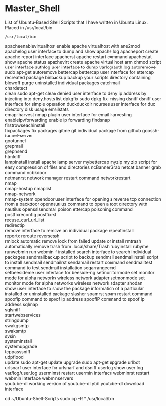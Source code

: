 # Master_Shell
List of Ubuntu-Based Shell Scripts that I have written in Ubuntu Linux. Placed in /usr/local/bin 

    /usr/local/bin

apacheenablevirtualhost	enable apache virtualhost with ane2mod
apachelog	user interface to dump and show apache log
apacheport	create apache report interface
apacherst	apache restart command
apachestat	show apache status
apachevirt	create apache virtual host
arm	chmod script user interface
authlog	user interface to dump varlog/auth.log
autoremove	sudo apt-get autoremove
bettercap	bettercap user interface for ettercap recreated package
binbackup	backup your scripts directory containing
blowoff	purge uninstalled individual packages
catchmail	
chardetect	
clean	sudo apt-get clean
denied	user interface to deny ip address by injecting into deny.hosts list
dpkgfix	sudo dpkg fix-missing
dsniff	dsniff user interface for simple operation
duckduckdir	ncurses user interface for duc directory disk usage
emailstats	
emap-harvest	nmap plugin user interface for email harvesting
enableipvforwarding	enable ip forwarding
findsnap	
firstrowseachinstall	
fixpackages	fix packages
gitme	git individual package from github
goossh-tunnel-server	
gootunnel	
grepmail	
grepnsend	
htmldiff	
lampinstall	install apache lamp server
mybettercap	
myzip	my zip script for easy compression of files and directories
ncBannerGrab	netcat banner grab command
ncbkdoor	
netmanrst	network manager restart command
networkrestart	
nmap	
nmap-hostup	
nmaplist	
nmap-network	
nmap-system	
opendoor	user interface for opening a reverse tcp connection from a backdoor
opennautilus	command to open a root directory with nautilus
opensslsendmail	
poison	ettercap poisoning command
postfixreconfig	
postfixrst	
recuse_curl_url_list	
redirectip	
remove	interface to remove an individual package
repeatinstall	
reportx	
reroute	
reversessh	
rmlock	automatic remove lock from failed update or install
rmtrash	automatically remove trash from .local/share/Trash
rubyinstall	
rubyme	
runwebmin	run webmin if installed
search	interface to search individual packages
sendmailbackup	script to backup sendmail
sendmailinstall	script to install sendmail
sendmailrst	sendamail restart command
sendmailtest	command to test sendmail installation
seqarrangecmd	
setbeesideme	user interface for beeside-ng
setmonitormode	set monitor mode for alpha networks wireless network adapter
setmonmode	set monitor mode for alpha networks wireless network adapter
shodan	
show	user interface to show the package information of a particular installed or uninstalled package
slasher	
spamrst	spam restart command
spoofip	command to spoof ip address
spoofIP	command to spoof ip address
sqlmap	
sqlsniff	
startwebservices	
stringdump	
swakgsmtp	
swaksmtp	
sysin	
systeminstall	
systemupgrade	
tcppasssniff	
udpflood	
update	sudo apt-get update
upgrade	sudo apt-get upgrade
urlbot	
urlsnarf	user interface for urlsnarf and dsniff
userlog	show user log var/log/user.log
userminrst	restart usermin interface
webminrst	restart webmin interface
webminservers	
youtube-dl	working version of youtube-dl
ytdl	youtube-dl download interface

cd ~/Ubuntu-Shell-Scripts 
sudo cp -R * /usr/local/bin
